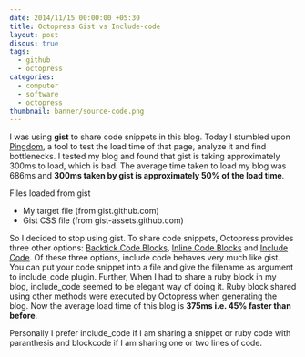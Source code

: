 ```yaml
---
date: 2014/11/15 00:00:00 +05:30
title: Octopress Gist vs Include-code
layout: post
disqus: true
tags:
  - github
  - octopress
categories:
  - computer
  - software
  - octopress
thumbnail: banner/source-code.png
---
```


I was using **gist** to share code snippets in this blog. Today I stumbled upon [Pingdom](http://tools.pingdom.com/fpt/), a tool to test the load time of that page, analyze it and find bottlenecks. I tested my blog and found that gist is taking approximately 300ms to load, which is bad. The average time taken to load my blog was 686ms and **300ms taken by gist is approximately 50% of the load time**.

Files loaded from gist

* My target file (from gist.github.com)
* Gist CSS file (from gist-assets.github.com)

So I decided to stop using gist. To share code snippets, Octopress provides three other options: [Backtick Code Blocks](http://octopress.org/docs/plugins/backtick-codeblock/), [Inline Code Blocks](http://octopress.org/docs/blogging/code/) and [Include Code](http://octopress.org/docs/plugins/include-code/). Of these three options, include code behaves very much like gist. You can put your code snippet into a file and give the filename as argument to include_code plugin. Further, When I had to share a ruby block in my blog, include_code seemed to be elegant way of doing it. Ruby block shared using other methods were executed by Octopress when generating the blog. Now the average load time of this blog is **375ms i.e. 45% faster than before**.

Personally I prefer include_code if I am sharing a snippet or ruby code with paranthesis and blockcode if I am sharing one or two lines of code.
